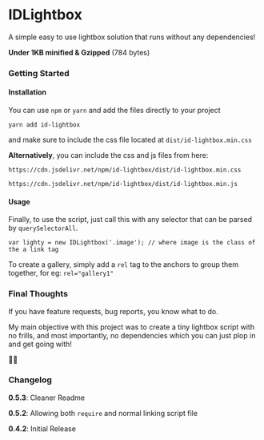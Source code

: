 # IDLightbox

A simple easy to use lightbox solution that runs without any dependencies!

**Under 1KB minified & Gzipped** (784 bytes)

### Getting Started

#### Installation

You can use `npm` or `yarn` and add the files directly to your project

```
yarn add id-lightbox
```

and make sure to include the css file located at `dist/id-lightbox.min.css`

**Alternatively**, you can include the css and js files from here:

```
https://cdn.jsdelivr.net/npm/id-lightbox/dist/id-lightbox.min.css
```

```
https://cdn.jsdelivr.net/npm/id-lightbox/dist/id-lightbox.min.js
```

#### Usage

Finally, to use the script, just call this with any selector that can be parsed by `querySelectorAll`.

```
var lighty = new IDLightbox('.image'); // where image is the class of the a link tag
```

To create a gallery, simply add a `rel` tag to the anchors to group them together, for eg: `rel="gallery1"`

### Final Thoughts

If you have feature requests, bug reports, you know what to do.

My main objective with this project was to create a tiny lightbox script with no frills, and most importantly, no dependencies which you can just plop in and get going with!

✌🏽

### Changelog

**0.5.3**: Cleaner Readme

**0.5.2**: Allowing both `require` and normal linking script file

**0.4.2**: Initial Release
